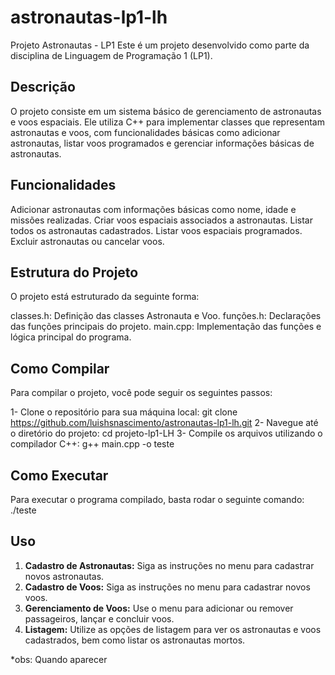 # astronautas-lp1-lh
Projeto Astronautas - LP1
Este é um projeto desenvolvido como parte da disciplina de Linguagem de Programação 1 (LP1).

## Descrição
O projeto consiste em um sistema básico de gerenciamento de astronautas e voos espaciais. Ele utiliza C++ para implementar classes que representam astronautas e voos, com funcionalidades básicas como adicionar astronautas, listar voos programados e gerenciar informações básicas de astronautas.

## Funcionalidades
Adicionar astronautas com informações básicas como nome, idade e missões realizadas.
Criar voos espaciais associados a astronautas.
Listar todos os astronautas cadastrados.
Listar voos espaciais programados.
Excluir astronautas ou cancelar voos.

## Estrutura do Projeto
O projeto está estruturado da seguinte forma:

classes.h: Definição das classes Astronauta e Voo.
funções.h: Declarações das funções principais do projeto.
main.cpp: Implementação das funções e lógica principal do programa.

## Como Compilar
Para compilar o projeto, você pode seguir os seguintes passos:

1- Clone o repositório para sua máquina local:
git clone https://github.com/luishsnascimento/astronautas-lp1-lh.git
2- Navegue até o diretório do projeto:
cd projeto-lp1-LH
3- Compile os arquivos utilizando o compilador C++:
g++ main.cpp -o teste

## Como Executar
Para executar o programa compilado, basta rodar o seguinte comando:
./teste

## Uso

1. **Cadastro de Astronautas:** Siga as instruções no menu para cadastrar novos astronautas.
2. **Cadastro de Voos:** Siga as instruções no menu para cadastrar novos voos.
3. **Gerenciamento de Voos:** Use o menu para adicionar ou remover passageiros, lançar e concluir voos.
4. **Listagem:** Utilize as opções de listagem para ver os astronautas e voos cadastrados, bem como listar os astronautas mortos.

*obs: Quando aparecer

